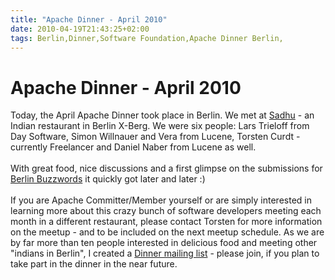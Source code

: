 ```yaml
---
title: "Apache Dinner - April 2010"
date: 2010-04-19T21:43:25+02:00
tags: Berlin,Dinner,Software Foundation,Apache Dinner Berlin,
---
```


# Apache Dinner - April 2010


Today, the April Apache Dinner took place in Berlin. We met at <a 
href="http://www.qype.com/place/260473-Sadhu-Berlin">Sadhu</a> - an Indian restaurant in Berlin X-Berg. We were six 
people: Lars Trieloff from Day Software, Simon Willnauer and Vera from Lucene, Torsten Curdt - currently Freelancer and 
Daniel Naber from Lucene as well.<br><br>With great food, nice discussions and a first glimpse on the submissions for 
<a href="http://berlinbuzzwords.de">Berlin Buzzwords</a> it quickly got later and later :)<br><br>If you are Apache 
Committer/Member yourself or are simply interested in learning more about this crazy bunch of software developers 
meeting each month in a different restaurant, please contact Torsten for more information on the meetup - and to be 
included on the next meetup schedule. As we are by far more than ten people interested in delicious food and meeting 
other "indians in Berlin", I created a <a href="http://lists.isabel-drost.de/mailman/listinfo/apachedinner">Dinner 
mailing list</a> - please join, if you plan to take part in the dinner in the near future.
